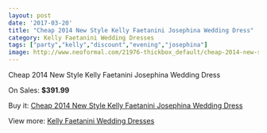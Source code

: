 ```yaml
---
layout: post
date: '2017-03-20'
title: "Cheap 2014 New Style Kelly Faetanini Josephina Wedding Dress"
category: Kelly Faetanini Wedding Dresses
tags: ["party","kelly","discount","evening","josephina"]
image: http://www.neoformal.com/21976-thickbox_default/cheap-2014-new-style-kelly-faetanini-josephina-wedding-dress.jpg
---
```

Cheap 2014 New Style Kelly Faetanini Josephina Wedding Dress

On Sales: **$391.99**
<a href="https://www.neoformal.com/en/kelly-faetanini-wedding-dresses-2014/7198-cheap-2014-new-style-kelly-faetanini-josephina-wedding-dress.html"><amp-img layout="responsive" width="600" height="600" src="//www.neoformal.com/21976-thickbox_default/cheap-2014-new-style-kelly-faetanini-josephina-wedding-dress.jpg" alt="Cheap 2014 New Style Kelly Faetanini Josephina Wedding Dress 0" /></a>
<a href="https://www.neoformal.com/en/kelly-faetanini-wedding-dresses-2014/7198-cheap-2014-new-style-kelly-faetanini-josephina-wedding-dress.html"><amp-img layout="responsive" width="600" height="600" src="//www.neoformal.com/21977-thickbox_default/cheap-2014-new-style-kelly-faetanini-josephina-wedding-dress.jpg" alt="Cheap 2014 New Style Kelly Faetanini Josephina Wedding Dress 1" /></a>

Buy it: [Cheap 2014 New Style Kelly Faetanini Josephina Wedding Dress](https://www.neoformal.com/en/kelly-faetanini-wedding-dresses-2014/7198-cheap-2014-new-style-kelly-faetanini-josephina-wedding-dress.html "Cheap 2014 New Style Kelly Faetanini Josephina Wedding Dress")

View more: [Kelly Faetanini Wedding Dresses](https://www.neoformal.com/en/113-kelly-faetanini-wedding-dresses-2014 "Kelly Faetanini Wedding Dresses")